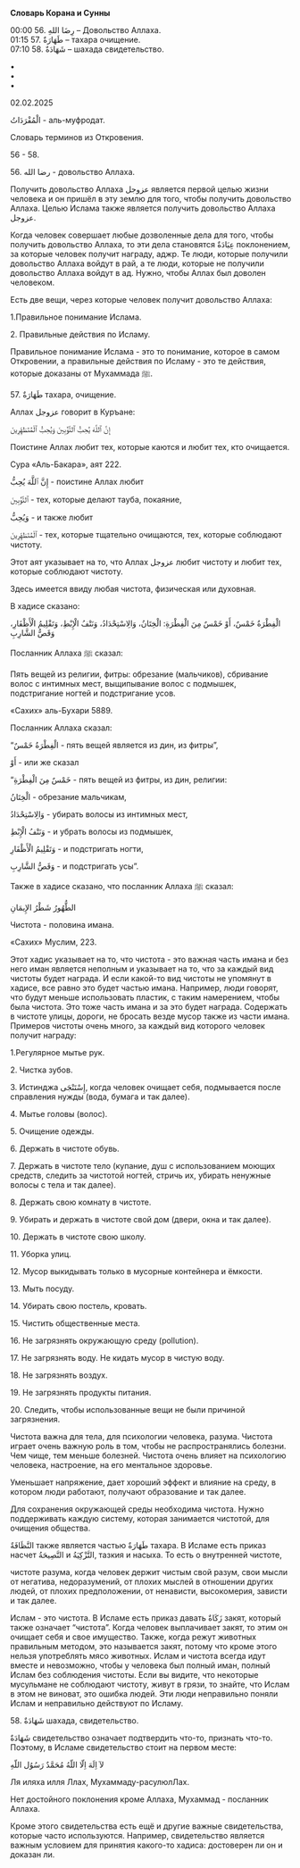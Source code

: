 **Словарь Корана и Сунны**  
  
  
  
00:00 56. رِضَا اللهِ – Довольство Аллаха.  
01:15 57. طَهَارَةٌ – тахара очищение.  
07:10 58. شَهَادَةٌ – шахада свидетельство.  
  
•  
•  
•  
  
02.02.2025  
  

الْمُفْرَدَاتُ - аль-муфродат.

Словарь терминов из Откровения.

56 - 58.

  

56\. رضا الله - довольство Аллаха. 

Получить довольство Аллаха عزوجل является первой целью жизни человека и
он пришёл в эту землю для того, чтобы получить довольство Аллаха. Целью
Ислама также является получить довольство Аллаха عزوجل. 

Когда человек совершает любые дозволенные дела для того, чтобы получить
довольство Аллаха, то эти дела становятся عِبَادَةٌ поклонением, за которые
человек получит награду, аджр. Те люди, которые получили довольство
Аллаха войдут в рай, а те люди, которые не получили довольство Аллаха
войдут в ад. Нужно, чтобы Аллах был доволен человеком. 

Есть две вещи, через которые человек получит довольство Аллаха:

1.Правильное понимание Ислама. 

2\. Правильные действия по Исламу. 

Правильное понимание Ислама - это то понимание, которое в самом
Откровении, а правильные действия по Исламу - это те действия, которые
доказаны от Мухаммада ﷺ.

  

57\. طَهَارَةٌ тахара, очищение.

Аллах عزوجل говорит в Куръане:

إِنَّ ٱللَّهَ يُحِبُّ ٱلتَّوَّٰبِينَ وَيُحِبُّ ٱلْمُتَطَهِّرِينَ

Поистине Аллах любит тех, которые каются и любит тех, кто очищается. 

Сура «Аль-Бакара», аят 222.

إِنَّ ٱللَّهَ يُحِبُّ - поистине Аллах любит

ٱلتَّوَّٰبِينَ - тех, которые делают тауба, покаяние,

وَيُحِبُّ - и также любит

ٱلْمُتَطَهِّرِينَ - тех, которые тщательно очищаются, тех, которые соблюдают
чистоту.

Этот аят указывает на то, что Аллах عزوجل любит чистоту и любит тех,
которые соблюдают чистоту. 

Здесь имеется ввиду любая чистота, физическая или духовная.

В хадисе сказано:

الْفِطْرَةُ خَمْسٌ، أَوْ خَمْسٌ مِنَ الْفِطْرَةِ: الْخِتَانُ، وَالِاسْتِحْدَادُ، وَنَتْفُ الْإِبْطِ، وَتَقْلِيمُ
الْأَظْفَارِ، وَقَصُّ الشَّارِبِ

Посланник Аллаха ﷺ сказал:

Пять вещей из религии, фитры: обрезание (мальчиков), сбривание волос с
интимных мест, выщипывание волос с подмышек, подстригание ногтей и
подстригание усов.

«Сахих» аль-Бухари 5889.

Посланник Аллаха сказал:

“الْفِطْرَةُ خَمْسٌ - пять вещей является из дин, из фитры”,

أَوْ - или же сказал 

“خَمْسٌ مِنَ الْفِطْرَةِ - пять вещей из фитры, из дин, религии: 

الْخِتَانُ - обрезание мальчикам,

وَالِاسْتِحْدَادُ - убирать волосы из интимных мест,

وَنَتْفُ الْإِبْطِ - и убрать волосы из подмышек,

وَتَقْلِيمُ الْأَظْفَارِ - и подстригать ногти,

وَقَصُّ الشَّارِبِ - и подстригать усы”.

Также в хадисе сказано, что посланник Аллаха ﷺ сказал:

الطُّهُورُ شَطْرُ الإِيمَانِ 

Чистота - половина имана.

«Сахих» Муслим, 223.

Этот хадис указывает на то, что чистота - это важная часть имана и без
него иман является неполным и указывает на то, что за каждый вид чистоты
будет награда. И если какой-то вид чистоты не упомянут в хадисе, все
равно это будет частью имана. Например, люди говорят, что будут меньше
использовать пластик, с таким намерением, чтобы была чистота. Это тоже
часть имана и за это будет награда. Содержать в чистоте улицы, дороги,
не бросать везде мусор также из части имана. Примеров чистоты очень
много, за каждый вид которого человек получит награду:

1.Регулярное мытье рук. 

2\. Чистка зубов. 

3\. Истинджа إِسْتَنْجَى, когда человек очищает себя, подмывается после
справления нужды (вода, бумага и так далее).

4\. Мытье головы (волос).

5\. Очищение одежды. 

6\. Держать в чистоте обувь. 

7\. Держать в чистоте тело (купание, душ с использованием моющих
средств, следить за чистотой ногтей, стричь их, убирать ненужные волосы
с тела и так далее).

8\. Держать свою комнату в чистоте.

9\. Убирать и держать в чистоте свой дом (двери, окна и так далее).

10\. Держать в чистоте свою школу.

11\. Уборка улиц. 

12\. Мусор выкидывать только в мусорные контейнера и ёмкости. 

13\. Мыть посуду. 

14\. Убирать свою постель, кровать.

15\. Чистить общественные места.

16\. Не загрязнять окружающую среду (pollution).

17\. Не загрязнять воду. Не кидать мусор в чистую воду. 

18\. Не загрязнять воздух. 

19\. Не загрязнять продукты питания. 

20\. Следить, чтобы использованные вещи не были причиной загрязнения. 

Чистота важна для тела, для психологии человека, разума. Чистота играет
очень важную роль в том, чтобы не распространялись болезни. Чем чище,
тем меньше болезней. Чистота очень влияет на психологию человека,
настроение, на его ментальное здоровье. 

Уменьшает напряжение, дает хороший эффект и влияние на среду, в котором
люди работают, получают образование и так далее. 

Для сохранения окружающей среды необходима чистота. Нужно поддерживать
каждую систему, которая занимается чистотой, для очищения общества. 

النَّظَافَةٌ также является частью طَهَارَةٌ тахара. В Исламе есть приказ насчет
النَّصِیحَةُ и التَّزْکِیَةُ, тазкия и насыха. То есть о внутренней чистоте,

чистоте разума, когда человек держит чистым свой разум, свои мысли от
негатива, недоразумений, от плохих мыслей в отношении других людей, от
плохих предположении, от ненависти, высокомерия, зависти и так далее. 

Ислам - это чистота. В Исламе есть приказ давать زَكَاةٌ закят, который
также означает “чистота”. Когда человек выплачивает закят, то этим он
очищает себя и свое имущество. Также, когда режут животных правильным
методом, это называется закят, потому что кроме этого нельзя употреблять
мясо животных. Ислам и чистота всегда идут вместе и невозможно, чтобы у
человека был полный иман, полный Ислам без соблюдения чистоты. Если вы
видите, что некоторые мусульмане не соблюдают чистоту, живут в грязи, то
знайте, что Ислам в этом не виноват, это ошибка людей. Эти люди
неправильно поняли Ислам и неправильно действуют по Исламу. 

58\. شَهَادَةٌ шахада, свидетельство.

شَهَادَةٌ свидетельство означает подтвердить что-то, признать что-то.
Поэтому, в Исламе свидетельство стоит на первом месте:

لآ اِلَهَ اِلّا اللّهُ مُحَمَّدٌ رَسُوُل اللّهِ

Ля иляха илля Ллах, Мухаммаду-расулюлЛах. 

Нет достойного поклонения кроме Аллаха, Мухаммад - посланник Аллаха. 

Кроме этого свидетельства есть ещё и другие важные свидетельства,
которые часто используются. Например, свидетельство является важным
условием для принятия какого-то хадиса: достоверен ли он и доказан ли.
